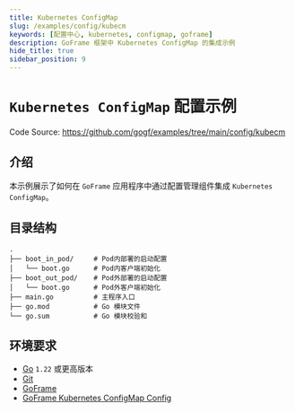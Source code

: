 ```yaml
---
title: Kubernetes ConfigMap
slug: /examples/config/kubecm
keywords: [配置中心, kubernetes, configmap, goframe]
description: GoFrame 框架中 Kubernetes ConfigMap 的集成示例
hide_title: true
sidebar_position: 9
---
```


# `Kubernetes ConfigMap` 配置示例

Code Source: https://github.com/gogf/examples/tree/main/config/kubecm


## 介绍

本示例展示了如何在 `GoFrame` 应用程序中通过配置管理组件集成 `Kubernetes ConfigMap`。


## 目录结构

```text
.
├── boot_in_pod/     # Pod内部署的启动配置
│   └── boot.go      # Pod内客户端初始化
├── boot_out_pod/    # Pod外部署的启动配置
│   └── boot.go      # Pod外客户端初始化
├── main.go          # 主程序入口
├── go.mod           # Go 模块文件
└── go.sum           # Go 模块校验和
```


## 环境要求

- [Go](https://golang.org/dl/) `1.22` 或更高版本
- [Git](https://git-scm.com/downloads)
- [GoFrame](https://goframe.org)
- [GoFrame Kubernetes ConfigMap Config](https://github.com/gogf/gf/tree/master/contrib/config/kubecm)




